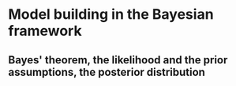 # Model building in the Bayesian framework
## Bayes' theorem, the likelihood and the prior assumptions, the posterior distribution
